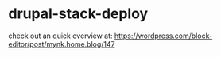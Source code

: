 # drupal-stack-deploy
check out an quick overview at: https://wordpress.com/block-editor/post/mynk.home.blog/147
